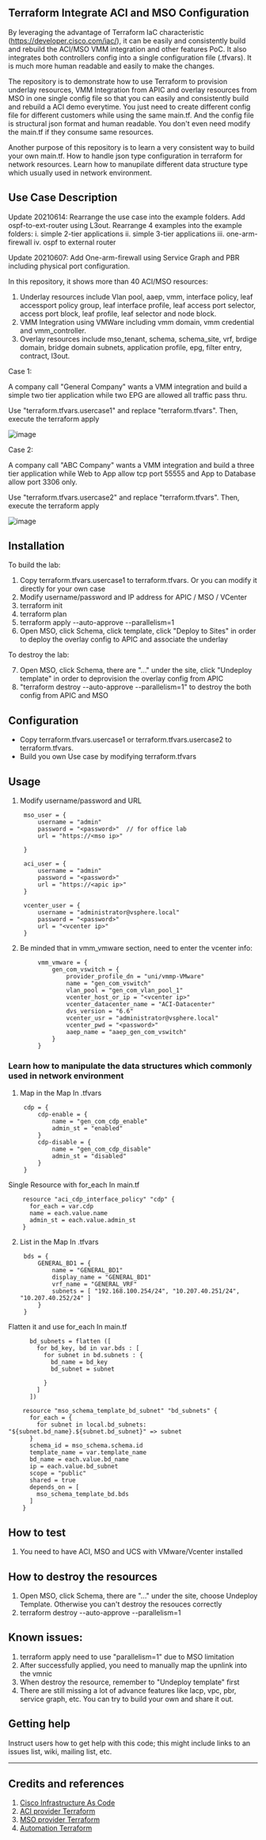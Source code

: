 ## Terraform Integrate ACI and MSO Configuration

By leveraging the advantage of Terraform IaC characteristic (https://developer.cisco.com/iac/), it can be easily and consistently build and rebuild the ACI/MSO VMM integration and other features PoC. It also integrates both controllers config into a single configuration file (.tfvars). It is much more human readable and easily to make the changes.

The repository is to demonstrate how to use Terraform to provision underlay resources, VMM Integration from APIC and overlay resources from MSO in one single config file so that you can easily and consistently build and rebuild a ACI demo everytime. You just need to create different config file for different customers while using the same main.tf. And the config file is structural json format and human readable. You don't even need modify the main.tf if they consume same resources.

Another purpose of this repository is to learn a very consistent way to build your own main.tf. How to handle json type configuration in terraform for network resources. Learn how to manupilate different data structure type which usually used in network environment.

## Use Case Description

Update 20210614: Rearrange the use case into the example folders. Add ospf-to-ext-router using L3out. Rearrange 4 examples into the example folders:
   i.   simple 2-tier applications
   ii.  simple 3-tier applications
   iii. one-arm-firewall
   iv.  ospf to external router

Update 20210607: Add One-arm-firewall using Service Graph and PBR including physical port configuration.

In this repository, it shows more than 40 ACI/MSO resources:

1. Underlay resources include Vlan pool, aaep, vmm, interface policy, leaf accessport policy group, leaf interface profile, leaf access port selector, access port block, leaf profile, leaf selector and node block.
2. VMM Integration using VMWare including vmm domain, vmm credential and vmm_controller.
3. Overlay resources include mso_tenant, schema, schema_site, vrf, brdige domain, bridge domain subnets, application profile, epg, filter entry, contract, l3out.

Case 1:

A company call "General Company" wants a VMM integration and build a simple two tier application while two EPG are allowed all traffic pass thru.

Use "terraform.tfvars.usercase1" and replace "terraform.tfvars". Then, execute the terraform apply

![image](https://user-images.githubusercontent.com/21293832/120370018-ab0fd280-c346-11eb-91b9-aac9fadbfc5d.png)

Case 2:

A company call "ABC Company" wants a VMM integration and build a three tier application while Web to App allow tcp port 55555 and App to Database allow port 3306 only.

Use "terraform.tfvars.usercase2" and replace "terraform.tfvars". Then, execute the terraform apply

![image](https://user-images.githubusercontent.com/21293832/120368766-0e990080-c345-11eb-97bc-3eab7a727a49.png)


## Installation

To build the lab:
1. Copy terraform.tfvars.usercase1 to terraform.tfvars. Or you can modify it directly for your own case
2. Modify username/password and IP address for APIC / MSO / VCenter
3. terraform init
4. terraform plan
5. terraform apply --auto-approve --parallelism=1
6. Open MSO, click Schema, click template, click "Deploy to Sites" in order to deploy the overlay config to APIC and associate the underlay

To destroy the lab:

7. Open MSO, click Schema, there are "..." under the site, click "Undeploy template" in order to deprovision the overlay config from APIC
8. "terraform destroy --auto-approve --parallelism=1" to destroy the both config from APIC and MSO

## Configuration

- Copy terraform.tfvars.usercase1 or terraform.tfvars.usercase2 to terraform.tfvars. 
- Build you own Use case by modifying terraform.tfvars

## Usage

1. Modify username/password and URL

        mso_user = {
            username = "admin"
            password = "<password>"  // for office lab
            url = "https://<mso ip>"

        }

        aci_user = {
            username = "admin"
            password = "<password>"
            url = "https://<apic ip>"
        }

        vcenter_user = {
            username = "administrator@vsphere.local"
            password = "<password>"
            url = "<vcenter ip>"   
        }

2. Be minded that in vmm_vmware section, need to enter the vcenter info:

            vmm_vmware = {
                gen_com_vswitch = {
                    provider_profile_dn = "uni/vmmp-VMware"
                    name = "gen_com_vswitch"
                    vlan_pool = "gen_com_vlan_pool_1"
                    vcenter_host_or_ip = "<vcenter ip>"
                    vcenter_datacenter_name = "ACI-Datacenter"
                    dvs_version = "6.6"
                    vcenter_usr = "administrator@vsphere.local"
                    vcenter_pwd = "<password>"
                    aaep_name = "aaep_gen_com_vswitch" 
                }
            }

### Learn how to manipulate the data structures which commonly used in network environment

1. Map in the Map
   In .tfvars
   
        cdp = {
            cdp-enable = {
                name = "gen_com_cdp_enable"
                admin_st = "enabled"
            }
            cdp-disable = {
                name = "gen_com_cdp_disable"
                admin_st = "disabled"
            }
        }

  Single Resource with for_each
  In main.tf

        resource "aci_cdp_interface_policy" "cdp" {
          for_each = var.cdp
          name = each.value.name
          admin_st = each.value.admin_st
        }

2. List in the Map
   In .tfvars

        bds = {
            GENERAL_BD1 = {
                name = "GENERAL_BD1"
                display_name = "GENERAL_BD1"
                vrf_name = "GENERAL_VRF"
                subnets = [ "192.168.100.254/24", "10.207.40.251/24", "10.207.40.252/24" ]
            }
        }

  Flatten it and use for_each
  In main.tf

          bd_subnets = flatten ([
            for bd_key, bd in var.bds : [
              for subnet in bd.subnets : {
                bd_name = bd_key
                bd_subnet = subnet

              }
            ]
          ])

        resource "mso_schema_template_bd_subnet" "bd_subnets" {
          for_each = {
            for subnet in local.bd_subnets: "${subnet.bd_name}.${subnet.bd_subnet}" => subnet
          }
          schema_id = mso_schema.schema.id
          template_name = var.template_name
          bd_name = each.value.bd_name
          ip = each.value.bd_subnet
          scope = "public"
          shared = true
          depends_on = [
            mso_schema_template_bd.bds
          ]
        }

## How to test

1. You need to have ACI, MSO and UCS with VMware/Vcenter installed

## How to destroy the resources

1. Open MSO, click Schema, there are "..." under the site, choose Undeploy Template. Otherwise you can't destroy the resouces correctly
2. terraform destroy --auto-approve --parallelism=1
    
## Known issues:

1. terraform apply need to use "parallelism=1" due to MSO limitation
2. After successfully applied, you need to manually map the upnlink into the vmnic 
3. When destroy the resource, remember to "Undeploy template" first
4. There are still missing a lot of advance features like lacp, vpc, pbr, service graph, etc. You can try to build your own and share it out.
    
## Getting help

Instruct users how to get help with this code; this might include links to an issues list, wiki, mailing list, etc.

----

## Credits and references

1. [Cisco Infrastructure As Code](https://developer.cisco.com/iac/)
2. [ACI provider Terraform](https://registry.terraform.io/providers/CiscoDevNet/aci/latest/docs)
3. [MSO provider Terraform](https://registry.terraform.io/providers/CiscoDevNet/mso/latest/docs)
4. [Automation Terraform](https://developer.cisco.com/automation-terraform/)
